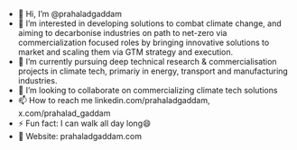 - 👋 Hi, I’m @prahaladgaddam
- 👀 I’m interested in developing solutions to combat climate change, 
      and aiming to decarbonise industries on path to net-zero via commercialization focused roles by bringing innovative solutions to market and scaling them via GTM strategy and execution.
- 🌱 I’m currently pursuing deep technical research & commercialisation projects in climate tech, primariy in energy, transport and manufacturing industries.
- 💞️ I’m looking to collaborate on commercializing climate tech solutions
- 📫 How to reach me linkedin.com/prahaladgaddam, x.com/prahalad_gaddam
- ⚡ Fun fact: I can walk all day long😄
- 💼 Website: prahaladgaddam.com


